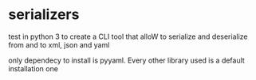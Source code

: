 # serializers


test in python 3 to create a CLI tool that alloW to serialize and deserialize from and to xml, json and yaml

only dependecy to install is pyyaml. Every other library used is a default installation one
